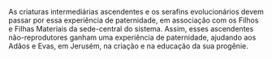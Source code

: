 ﻿As criaturas intermediárias ascendentes e os serafins evolucionários devem passar por essa experiência de paternidade, em associação com os Filhos e Filhas Materiais da sede-central do sistema. Assim, esses ascendentes não-reprodutores ganham uma experiência de paternidade, ajudando aos Adãos e Evas, em Jerusém, na criação e na educação da sua progênie.